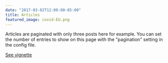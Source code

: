 ```yaml
---
date: "2017-03-02T12:00:00-05:00"
title: Articles
featured_image: covid-EU.png
---
```

Articles are paginated with only three posts here for example. You can set the number of entries to show on this page with the "pagination" setting in the config file.

[See vignette](/document.pdf)